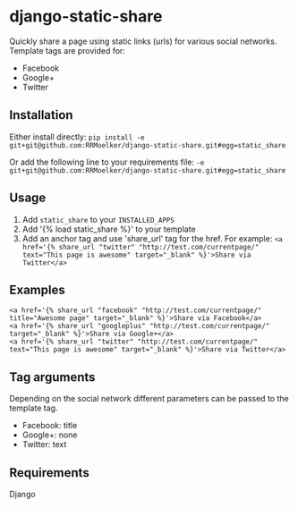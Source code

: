 django-static-share
===================

Quickly share a page using static links (urls) for various social networks.
Template tags are provided for:

* Facebook
* Google+
* Twitter

## Installation

Either install directly:
`pip install -e git+git@github.com:RRMoelker/django-static-share.git#egg=static_share`

Or add the following line to your requirements file:
`-e git+git@github.com:RRMoelker/django-static-share.git#egg=static_share`

## Usage

1. Add `static_share` to your `INSTALLED_APPS`
2. Add '{% load static_share %}' to your template
3. Add an anchor tag and use 'share_url' tag for the href. For example: ```<a href='{% share_url "twitter" "http://test.com/currentpage/" text="This page is awesome" target="_blank" %}'>Share via Twitter</a>```

## Examples
```
<a href='{% share_url "facebook" "http://test.com/currentpage/" title="Awesome page" target="_blank" %}'>Share via Facebook</a>
<a href='{% share_url "googleplus" "http://test.com/currentpage/" target="_blank" %}'>Share via Google+</a>
<a href='{% share_url "twitter" "http://test.com/currentpage/" text="This page is awesome" target="_blank" %}'>Share via Twitter</a>
```

## Tag arguments
Depending on the social network different parameters can be passed to the template tag.

* Facebook: title
* Google+: none
* Twitter: text


## Requirements
Django